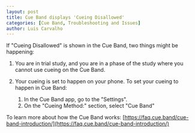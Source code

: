 ```yaml
---
layout: post
title: Cue Band displays 'Cueing Disallowed'
categories: [Cue Band, Troubleshooting and Issues]
author: Luis Carvalho
---
```


If "Cueing Disallowed" is shown in the Cue Band, two things might be happening:

1. You are in trial study, and you are in a phase of the study where you cannot use cueing on the Cue Band.

2. Your cueing is set to happen on your phone. To set your cueing to happen in Cue Band: 
    1. In the Cue Band app, go to the "Settings".
    2. On the "Cueing Method:" section, select "Cue Band" 

To learn more about how the Cue Band works: [https://faq.cue.band/cue-band-introduction/](https://faq.cue.band/cue-band-introduction/)